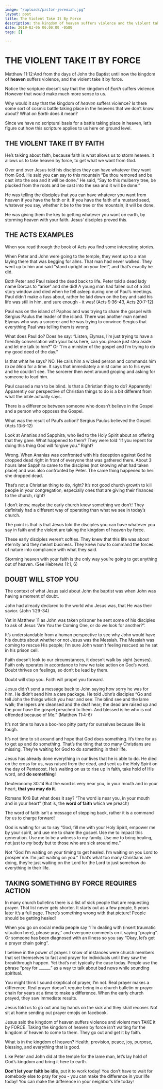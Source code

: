 ```yaml
---
image: "/uploads/pastor-jeremiah.jpg"
layout: post
title: The Violent Take It By Force
description: the kingdom of heaven suffers violence and the violent take it by force
date: 2019-03-06 00:00:00 -0500
tags: []

---
```

# THE VIOLENT TAKE IT BY FORCE

Matthew 11:12:And from the days of John the Baptist until now the kingdom of **heaven** suffers violence, and the violent take it by force.

Notice the scripture doesn’t say that the kingdom of _Earth_ suffers violence. However that would make much more sense to us.

Why would it say that the kingdom of _heaven_ suffers violence? Is there some sort of cosmic battle taking place in the heavens that we don’t know about? What _on Earth_ does it mean?

Since we have no scriptural basis for a battle taking place in heaven, let’s figure out how this scripture applies to us here on ground level.

## THE VIOLENT TAKE IT BY FAITH

He’s talking about faith, because faith is what allows us to storm heaven. It allows us to take heaven by force, to get what we want from God.

Over and over Jesus told his disciples they can have whatever they want from God. He said you can say to this mountain “Be thou removed and be cast into the sea and it will be done.” He said, “Say to this mulberry tree, be plucked from the roots and be cast into the sea and it will be done.”

He was telling the disciples that you can have whatever you want from heaven if you have the faith or it. If you have the faith of a mustard seed, whatever you say, whether it be to the tree or the mountain; it will be done.

He was giving them the key to getting whatever you want on earth, by storming heaven with your faith. Jesus’ disciples proved this.

## THE ACTS EXAMPLES

When you read through the book of Acts you find some interesting stories.

When Peter and John were going to the temple, they went up to a man laying there that was begging for alms. That man had never walked. They went up to him and said “stand upright on your feet”, and that’s exactly he did.

Both Peter and Paul raised the dead back to life. Peter told a dead lady name Dorcas to “arise” and she did! A young man had fallen out of a 3rd story window and died when he fell asleep during one of Paul’s meetings. Paul didn’t make a fuss about, rather he laid down on the boy and said his life was still in him, and sure enough - it was! (Acts 9:36-43, Acts 20:7-12)

Paul was on the island of Paphos and was trying to share the gospel with Sergius Paulus the leader of the island. There was another man named Elymas who was a sorcerer and he was trying to convince Sergius that everything Paul was telling them is wrong.

What does Paul do? Does he say: “Listen, Elymas, I’m just trying to have a friendly conversation with your boss here, can you please just step aside and let me talk to him?” Or “I’m a minister of the gospel and I’m trying to do my good deed of the day.”

Is that what he says? NO. He calls him a wicked person and commands him _to be blind_ for a time. It says that immediately a mist came on to his eyes and he couldn’t see. The sorcerer then went around groping and asking for someone to lead him.

Paul caused a man to be blind. Is that a Christian thing to do? Apparently! Apparently our perspective of Christian things to do is a bit different from what the bible actually says.

There is a difference between someone who doesn’t believe in the Gospel and a person who opposes the Gospel.

What was the result of Paul’s action? Sergius Paulus believed the Gospel. (Acts 13:6-12)

Look at Ananias and Sapphira, who lied to the Holy Spirit about an offering that they gave. What happened to them? They were told “If you repent for doing this thing God will forgive you.” Right?

Wrong. When Ananias was confronted with his deception against God he dropped dead right in front of everyone that was gathered there. About 3 hours later Sapphira came to the disciples (not knowing what had taken place) and was also confronted by Peter. The same thing happened to her: she dropped dead.

That’s not a Christian thing to do, right? It’s not good church growth to kill people in your congregation, especially ones that are giving their finances to the church, right?

I don’t know, maybe the early church knew something we don’t! They definitely had a different way of operating than what we see in today’s church.

The point is that is that Jesus told the disciples you can have whatever you say in faith and the violent are taking the kingdom of heaven by force.

These early disciples weren’t softies. They knew that this life was about eternity and they meant business. They knew how to command the forces of nature into compliance with what they said.

Storming heaven with your faith is the only way you’re going to get anything out of heaven. (See Hebrews 11:1, 6)

## DOUBT WILL STOP YOU

The context of what Jesus said about John the baptist was when John was having a moment of doubt.

John had already declared to the world who Jesus was, that He was their savior. (John 1:29-34)

Yet in Matthew 11 as John was taken prisoner he sent some of his disciples to ask of Jesus “Are You the Coming One, or do we look for another?”.

It’s understandable from a human perspective to see why John would have his doubts about whether or not Jesus was the Messiah. The Messiah was coming to rescue His people; I’m sure John wasn’t feeling rescued as he sat in his prison cell.

Faith doesn’t look to our circumstances, it doesn’t walk by sight (senses). Faith only operates in accordance to how we take action on God’s word. Doubt thrives on feelings, so don’t be lead by them.

Doubt will stop you. Faith will propel you forward.

Jesus didn’t send a message back to John saying how sorry he was for him. He didn’t send him a care package. He told John’s disciples “Go and tell John the things which you hear and see: The blind see and the lame walk; the lepers are cleansed and the deaf hear; the dead are raised up and the poor have the gospel preached to them. And blessed is he who is not offended because of Me.” (Matthew 11:4-6)

It’s not time to have a boo-hoo pitty party for ourselves because life is tough.

It’s not time to sit around and hope that God does something. It’s time for us to get up and do something. That’s the thing that too many Christians are missing. They’re waiting for God to do something in their life.

Jesus has already done everything in our lives that he is able to do. He died on the cross for us, was raised from the dead, and sent us the Holy Spirit on the day of Pentecost. He’s waiting on us to rise up in faith, take hold of His word, and **do something**!

Deuteronomy 30:14 But the word is very near you, in your mouth and in your heart, **that you may do it**.

Romans 10:8 But what does it say? “The word is near you, in your mouth and in your heart” (that is, the **word of faith** which we preach)

The word of faith isn’t a message of stepping back, rather it is a command for us to charge forward!

God is waiting for us to say “God, fill me with your Holy Spirit, empower me by your spirit, and use me to share the gospel. Use me to impact this generation. Use me to be a witness to my family. Use me to bring healing, not just to _my_ body but to those who are sick around me.”

Not “God I’m waiting on your timing to get healed. I’m waiting on you Lord to prosper me. I’m just waiting on you.” That’s what too many Christians are doing, they’re just waiting on the Lord for the Lord to just somehow do everything in their life.

## TAKING SOMETHING BY FORCE REQUIRES ACTION

In many church bulletins there is a list of sick people that are requesting prayer. That list never gets shorter. It starts out as a few people, 5 years later it’s a full page. There’s something wrong with that picture! People should be getting healed!

When you go on social media people say “I’m dealing with (insert traumatic situation here), please pray,” and everyone comments on it saying “praying”. Or someone has been diagnosed with an illness so you say “Okay, let’s get a prayer chain going”.

I believe in the power of prayer. I know of instances were church members that set themselves to fast and prayer for individuals until they saw the breakthrough happen. Yet that’s not typically the case today. People use the phrase “pray for ______” as a way to talk about bad news while sounding spiritual.

You might think I sound skeptical of prayer, I’m not. Real prayer makes a difference. Real prayer doesn’t require being in a church bulletin or prayer chain for years at a time to make a difference. When the early church prayed, they saw immediate results.

Jesus told us to go out and lay hands on the sick and they shall recover. Not sit at home sending out prayer emojis on facebook.

Jesus said the kingdom of heaven suffers violence and violent men TAKE it by FORCE. Taking the kingdom of heaven by force isn’t waiting for the kingdom of heaven to come to them. They go out and get it by faith.

What is in the kingdom of heaven? Health, provision, peace, joy, purpose, blessing, and everything that is good.

Like Peter and John did at the temple for the lame man, let’s lay hold of God’s kingdom and bring it here to earth.

**Don’t let your faith be idle**, put it to work today! You don’t have to wait for somebody else to pray for you - you can make the difference in your life today! You can make the difference in your neighbor’s life today!